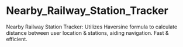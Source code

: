 # Nearby_Railway_Station_Tracker
Nearby Railway Station Tracker: Utilizes Haversine formula to calculate distance between user location &amp; stations, aiding navigation. Fast &amp; efficient.
